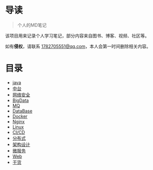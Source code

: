# 导读
>个人的MD笔记 

该项目用来记录个人学习笔记，部分内容来自图书、博客、视频、社区等。

如有**侵权**，请联系 1782705551@qq.com，本人会第一时间删除相关内容。


# 目录
- [java](java/README.md)
- [中台](中台/README.md)
- [网络安全](网络安全/REDEME) 
- [BigData](BigData/README.md)
- [MQ](MQ/README.md)
- [DataBase](DataBase/README.md)
- [Docker](Docker/README.md)
- [Nginx](Nginx/README.md)
- [Linux](Linux/README.md)
-  [CI/CD](CICD/README.md)
- [分布式](Distributed/README.md)
-  [架构设计](Architecture/README.md)
- [微服务](Microservices/README.md)
- [Web](Web/README.md)
- [干货](干货/README.md)





